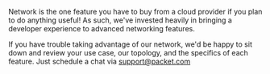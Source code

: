 <!-- <meta>
{
    "title":"Overview",
    "description":"Using advanced network features",
    "tag":["Layer2", "Native VLAN", "BGP"],
    "seo-title": "Bare Metal Cloud Network - Packet Developer Docs",
    "seo-description": "Using advanced network features",
    "og-title": "Overview",
    "og-description": "Using advanced network features"
}
</meta> -->

Network is the one feature you have to buy from a cloud provider if you plan to do anything useful! As such, we've invested heavily in bringing a developer experience to advanced networking features.

If you have trouble taking advantage of our network, we'd be happy to sit down and review your use case, our topology, and the specifics of each feature. Just schedule a chat via support@packet.com
